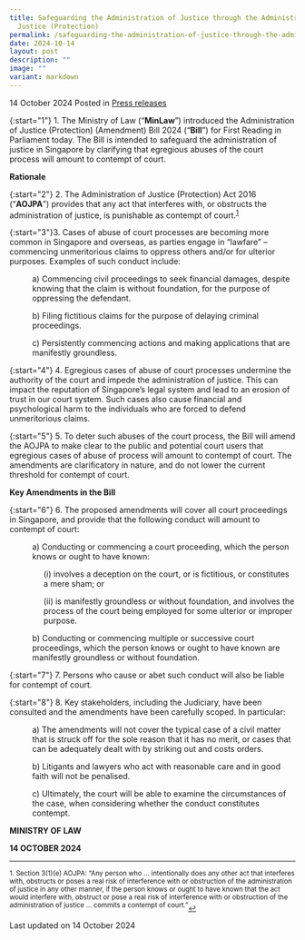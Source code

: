 ```yaml
---
title: Safeguarding the Administration of Justice through the Administration of
  Justice (Protection)
permalink: /safeguarding-the-administration-of-justice-through-the-administration-of-justice-protection/
date: 2024-10-14
layout: post
description: ""
image: ""
variant: markdown
---
```

14 October 2024 Posted in [Press releases](/news/press-releases)

{:start="1"}
1.&nbsp;The Ministry of Law (“**MinLaw**”) introduced the Administration of Justice (Protection) (Amendment) Bill 2024 (“**Bill**”) for First Reading in Parliament today. The Bill is intended to safeguard the administration of justice in Singapore by clarifying that egregious abuses of the court process will amount to contempt of court.

**Rationale**

{:start="2"} 2.&nbsp;The Administration of Justice (Protection) Act 2016 (“**AOJPA**”) provides that any act that interferes with, or obstructs the administration of justice, is punishable as contempt of court.<sup><a href="#fn1" id="ref1">1</a></sup>

{:start="3"}3.&nbsp;Cases of abuse of court processes are becoming more common in Singapore and overseas, as parties engage in “lawfare” – commencing unmeritorious claims to oppress others and/or for ulterior purposes. Examples of such conduct include:

<p style="margin-left: 40px">
a)&nbsp;Commencing civil proceedings to seek financial damages, despite knowing that the claim is without foundation, for the purpose of oppressing the defendant.</p>

<p style="margin-left: 40px">
b)&nbsp;Filing fictitious claims for the purpose of delaying criminal proceedings.</p>

<p style="margin-left: 40px">
c)&nbsp;Persistently commencing actions and making applications that are manifestly groundless.</p>

{:start="4"}
4.&nbsp;Egregious cases of abuse of court processes undermine the authority of the court and impede the administration of justice. This can impact the reputation of Singapore’s legal system and lead to an erosion of trust in our court system. Such cases also cause financial and psychological harm to the individuals who are forced to defend unmeritorious claims.

{:start="5"}
5.&nbsp;To deter such abuses of the court process, the Bill will amend the AOJPA to make clear to the public and potential court users that egregious cases of abuse of process will amount to contempt of court. The amendments are clarificatory in nature, and do not lower the current threshold for contempt of court.

**Key Amendments in the Bill**

{:start="6"}
6.&nbsp;The proposed amendments will cover all court proceedings in Singapore, and provide that the following conduct will amount to contempt of court:

<p style="margin-left: 40px">
a)&nbsp;Conducting or commencing a court proceeding, which the person knows or ought to have known:</p>

<p style="margin-left: 60px">
(i)&nbsp;involves a deception on the court, or is fictitious, or constitutes a mere sham; or</p>

<p style="margin-left: 60px">(ii)&nbsp;is manifestly groundless or without foundation, and involves the process of the court being employed for some ulterior or improper purpose.</p>

<p style="margin-left: 40px">
b)&nbsp;Conducting or commencing multiple or successive court proceedings, which the person knows or ought to have known are manifestly groundless or without foundation.</p>

{:start="7"}
7.&nbsp;Persons who cause or abet such conduct will also be liable for contempt of court.

{:start="8"}
8.&nbsp;Key stakeholders, including the Judiciary, have been consulted and the amendments have been carefully scoped. In particular:

<p style="margin-left: 40px">
a)&nbsp;The amendments will not cover the typical case of a civil matter that is struck off for the sole reason that it has no merit, or cases that can be adequately dealt with by striking out and costs orders.</p>

<p style="margin-left: 40px">
b)&nbsp;Litigants and lawyers who act with reasonable care and in good faith will not be penalised. </p>

<p style="margin-left: 40px">
c)&nbsp;Ultimately, the court will be able to examine the circumstances of the case, when considering whether the conduct constitutes contempt.</p>


**MINISTRY OF LAW**

**14 OCTOBER 2024**

***

<p><sup id="fn1">1. Section 3(1)(e) AOJPA: “Any person who … intentionally does any other act that interferes with, obstructs or poses a real risk of interference with or obstruction of the administration of justice in any other manner, if the person knows or ought to have known that the act would interfere with, obstruct or pose a real risk of interference with or obstruction of the administration of justice … commits a contempt of court.”</sup><a href="#ref1" title="Jump back to footnote 1 in the text." style="font-size: 12px">↩</a></p>

  

<p class="right-side-updated">Last updated on 14 October 2024</p>